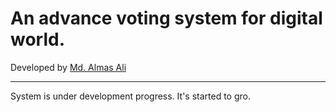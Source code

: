 # An advance voting system for digital world.

Developed by [Md. Almas Ali][1]

--------------------

System is under development progress. It's started to gro.

[1]: <https://github.com/Almas-Ali> "Md. Almas Ali"
